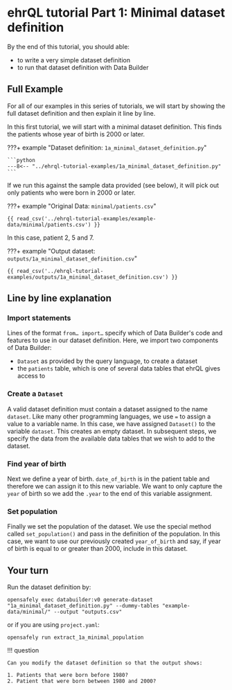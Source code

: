 # ehrQL tutorial Part 1: Minimal dataset definition
By the end of this tutorial, you should able:

* to write a very simple dataset definition
* to run that dataset definition with Data Builder

## Full Example

For all of our examples in this series of tutorials,
we will start by showing the full dataset definition
and then explain it line by line.

In this first tutorial,
we will start with a minimal dataset definition.
This finds the patients whose year of birth is 2000 or later.

???+ example "Dataset definition: `1a_minimal_dataset_definition.py`"

    ```python
    ---8<-- "../ehrql-tutorial-examples/1a_minimal_dataset_definition.py"
    ```

If we run this against the sample data provided (see below), it will
pick out only patients who were born in 2000 or later.

???+ example "Original Data: `minimal/patients.csv`"

    {{ read_csv('../ehrql-tutorial-examples/example-data/minimal/patients.csv') }}

In this case, patient 2, 5 and 7.

???+ example "Output dataset: `outputs/1a_minimal_dataset_definition.csv`"

    {{ read_csv('../ehrql-tutorial-examples/outputs/1a_minimal_dataset_definition.csv') }}

## Line by line explanation

### Import statements

Lines of the format `from… import…` specify which of Data Builder's code and features
to use in our dataset definition.
Here, we import two components of Data Builder:

* `Dataset` as provided by the query language, to create a dataset
* the `patients` table, which is one of several data tables that ehrQL gives access to

### Create a `Dataset`

A valid dataset definition must contain a dataset assigned to the name `dataset`. Like many other programming languages, we use `=` to assign a value to a variable name. In this case, we have assigned `Dataset()` to the variable `dataset`. This creates an empty dataset.
In subsequent steps,
we specify the data from the available data tables
that we wish to add to the dataset.

### Find year of birth
Next we define a year of birth. `date_of_birth` is in the patient table and therefore we can assign it to this new variable. We want to only capture the `year` of birth so we add the `.year` to the end of this variable assignment.

### Set population
Finally we set the population of the dataset. We use the special method called `set_population()` and pass in the definition of the population. In this case, we want to use our previously created `year_of_birth` and say, if year of birth is equal to or greater than 2000, include in this dataset.

## Your turn
Run the dataset definition by:

```
opensafely exec databuilder:v0 generate-dataset "1a_minimal_dataset_definition.py" --dummy-tables "example-data/minimal/" --output "outputs.csv"
```

or if you are using `project.yaml`:

```
opensafely run extract_1a_minimal_population
```

!!! question

    Can you modify the dataset definition so that the output shows:

    1. Patients that were born before 1980?
    2. Patient that were born between 1980 and 2000?
